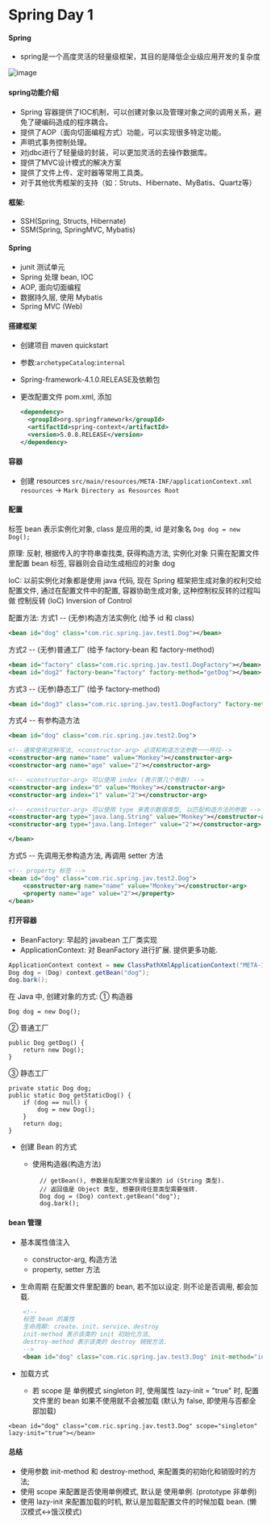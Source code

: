 # Spring Day 1

#### Spring
- spring是一个高度灵活的轻量级框架，其目的是降低企业级应用开发的复杂度

![image](https://ws2.sinaimg.cn/large/0069RVTdly1fv7102se03j30cj0890u4.jpg)



#### spring功能介绍
- Spring 容器提供了IOC机制，可以创建对象以及管理对象之间的调用关系，避免了硬编码造成的程序耦合。
- 提供了AOP（面向切面编程方式）功能，可以实现很多特定功能。
- 声明式事务控制处理。
- 对jdbc进行了轻量级的封装，可以更加灵活的去操作数据库。
- 提供了MVC设计模式的解决方案
- 提供了文件上传、定时器等常用工具类。
- 对于其他优秀框架的支持（如：Struts、Hibernate、MyBatis、Quartz等）


#### 框架:

- SSH(Spring, Structs, Hibernate)
- SSM(Spring, SpringMVC, Mybatis)

#### Spring

- junit 测试单元
- Spring 处理 bean, IOC
- AOP, 面向切面编程
- 数据持久层, 使用 Mybatis
- Spring MVC (Web)

#### 搭建框架
- 创建项目 maven quickstart
- 参数:`archetypeCatalog`:`internal`
- Spring-framework-4.1.0.RELEASE及依赖包
- 更改配置文件 pom.xml, 添加

	```xml
	<dependency>
      <groupId>org.springframework</groupId>
      <artifactId>spring-context</artifactId>
      <version>5.0.8.RELEASE</version>
    </dependency>
	```

#### 容器
 - 创建 resources
	`src/main/resources/META-INF/applicationContext.xml`
	`resources` → `Mark Directory as Resources Root`

#### 配置

标签 bean 表示实例化对象, class 是应用的类, id 是对象名
`Dog dog = new Dog();`

原理: 反射, 根据传入的字符串查找类, 获得构造方法, 实例化对象
只需在配置文件里配置 bean 标签, 容器则会自动生成相应的对象 dog

IoC: 以前实例化对象都是使用 java 代码, 现在 Spring 框架把生成对象的权利交给配置文件,
通过在配置文件中的配置, 容器协助生成对象, 这种控制权反转的过程叫做 控制反转 (IoC)
Inversion of Control

配置方法:
方式1 -- (无参)构造方法实例化 (给予 id 和 class)

```xml
<bean id="dog" class="com.ric.spring.jav.test1.Dog"></bean>
```

方式2 -- (无参)普通工厂 (给予 factory-bean 和 factory-method)

```xml
<bean id="factory" class="com.ric.spring.jav.test1.DogFactory"></bean>
<bean id="dog2" factory-bean="factory" factory-method="getDog"></bean>
```

方式3 -- (无参)静态工厂 (给予 factory-method)

```xml
<bean id="dog3" class="com.ric.spring.jav.test1.DogFactory" factory-method="getStaticDog"></bean>
```

方式4 -- 有参构造方法

```xml
<bean id="dog" class="com.ric.spring.jav.test2.Dog">

<!--通常使用这种写法, <constructor-arg> 必须和构造方法参数一一呼应-->
<constructor-arg name="name" value="Monkey"></constructor-arg>
<constructor-arg name="age" value="2"></constructor-arg>

<!-- <constructor-arg> 可以使用 index (表示第几个参数) -->
<constructor-arg index="0" value="Monkey"></constructor-arg>
<constructor-arg index="1" value="2"></constructor-arg>

<!-- <constructor-arg> 可以使用 type 来表示数据类型, 以匹配构造方法的参数 -->
<constructor-arg type="java.lang.String" value="Monkey"></constructor-arg>
<constructor-arg type="java.lang.Integer" value="2"></constructor-arg>

</bean>
```

方式5 -- 先调用无参构造方法, 再调用 setter 方法

```xml
<!-- property 标签 -->
<bean id="dog" class="com.ric.spring.jav.test2.Dog">
	<constructor-arg name="name" value="Monkey"></constructor-arg>
	<property name="age" value="2"></property>
</bean>
```

#### 打开容器

- BeanFactory: 早起的 javabean 工厂类实现
- ApplicationContext: 对 BeanFactory 进行扩展. 提供更多功能.

```Java
ApplicationContext context = new ClassPathXmlApplicationContext("META-INF/applicationContext.xml");
Dog dog = (Dog) context.getBean("dog");
dog.bark();
```


在 Java 中, 创建对象的方式:
① 构造器

	Dog dog = new Dog();


② 普通工厂

	public Dog getDog() {
        return new Dog();
    }

③ 静态工厂

	private static Dog dog;
	public static Dog getStaticDog() {
        if (dog == null) {
            dog = new Dog();
        }
        return dog;
    }



- 创建 Bean 的方式
	- 使用构造器(构造方法)

			// getBean(), 参数是在配置文件里设置的 id (String 类型).
			// 返回值是 Object 类型, 想要获得任意类型需要强转.
			Dog dog = (Dog) context.getBean("dog");
			dog.bark();



#### bean 管理
- 基本属性值注入
	- constructor-arg, 构造方法
	- property, setter 方法

- 生命周期
	在配置文件里配置的 bean, 若不加以设定. 则不论是否调用, 都会加载.

```xml
	<!--
	标签 bean 的属性
	生命周期: create、init、service、destroy
	init-method 表示该类的 init 初始化方法,
	destroy-method 表示该类的 destroy 销毁方法.
	-->
	<bean id="dog" class="com.ric.spring.jav.test3.Dog" init-method="initDog" destroy-method="destroyDog"></bean>
```

- 加载方式

	- 若 scope 是 单例模式 singleton 时, 使用属性 lazy-init = "true" 时,
	  配置文件里的 bean 如果不使用就不会被加载 (默认为 false, 即使用与否都全部加载)

```
<bean id="dog" class="com.ric.spring.jav.test3.Dog" scope="singleton" lazy-init="true"></bean>
```

#### 总结

- 使用参数 init-method 和 destroy-method, 来配置类的初始化和销毁时的方法;
- 使用 scope 来配置是否使用单例模式, 默认是 使用单例. (prototype 非单例)
- 使用 lazy-init 来配置加载的时机, 默认是加载配置文件的时候加载 bean. (懒汉模式↔饿汉模式)

